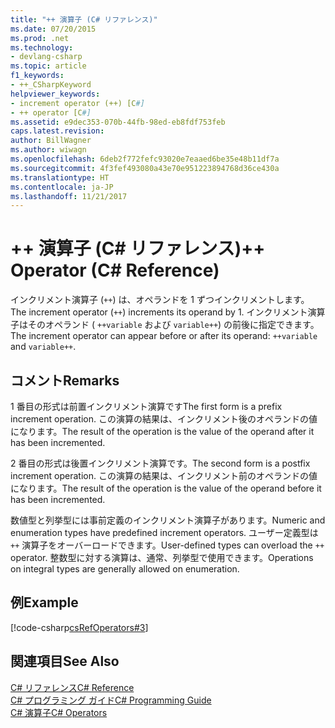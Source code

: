 ```yaml
---
title: "++ 演算子 (C# リファレンス)"
ms.date: 07/20/2015
ms.prod: .net
ms.technology:
- devlang-csharp
ms.topic: article
f1_keywords:
- ++_CSharpKeyword
helpviewer_keywords:
- increment operator (++) [C#]
- ++ operator [C#]
ms.assetid: e9dec353-070b-44fb-98ed-eb8fdf753feb
caps.latest.revision: 
author: BillWagner
ms.author: wiwagn
ms.openlocfilehash: 6deb2f772fefc93020e7eaaed6be35e48b11df7a
ms.sourcegitcommit: 4f3fef493080a43e70e951223894768d36ce430a
ms.translationtype: HT
ms.contentlocale: ja-JP
ms.lasthandoff: 11/21/2017
---
```

# <a name="-operator-c-reference"></a><span data-ttu-id="876d6-102">++ 演算子 (C# リファレンス)</span><span class="sxs-lookup"><span data-stu-id="876d6-102">++ Operator (C# Reference)</span></span>
<span data-ttu-id="876d6-103">インクリメント演算子 (`++`) は、オペランドを 1 ずつインクリメントします。</span><span class="sxs-lookup"><span data-stu-id="876d6-103">The increment operator (`++`) increments its operand by 1.</span></span> <span data-ttu-id="876d6-104">インクリメント演算子はそのオペランド ( `++variable` および `variable++`) の前後に指定できます。</span><span class="sxs-lookup"><span data-stu-id="876d6-104">The increment operator can appear before or after its operand: `++variable` and `variable++`.</span></span>  
  
## <a name="remarks"></a><span data-ttu-id="876d6-105">コメント</span><span class="sxs-lookup"><span data-stu-id="876d6-105">Remarks</span></span>  
 <span data-ttu-id="876d6-106">1 番目の形式は前置インクリメント演算です</span><span class="sxs-lookup"><span data-stu-id="876d6-106">The first form is a prefix increment operation.</span></span> <span data-ttu-id="876d6-107">この演算の結果は、インクリメント後のオペランドの値になります。</span><span class="sxs-lookup"><span data-stu-id="876d6-107">The result of the operation is the value of the operand after it has been incremented.</span></span>  
  
 <span data-ttu-id="876d6-108">2 番目の形式は後置インクリメント演算です。</span><span class="sxs-lookup"><span data-stu-id="876d6-108">The second form is a postfix increment operation.</span></span> <span data-ttu-id="876d6-109">この演算の結果は、インクリメント前のオペランドの値になります。</span><span class="sxs-lookup"><span data-stu-id="876d6-109">The result of the operation is the value of the operand before it has been incremented.</span></span>  
  
 <span data-ttu-id="876d6-110">数値型と列挙型には事前定義のインクリメント演算子があります。</span><span class="sxs-lookup"><span data-stu-id="876d6-110">Numeric and enumeration types have predefined increment operators.</span></span> <span data-ttu-id="876d6-111">ユーザー定義型は `++` 演算子をオーバーロードできます。</span><span class="sxs-lookup"><span data-stu-id="876d6-111">User-defined types can overload the `++` operator.</span></span> <span data-ttu-id="876d6-112">整数型に対する演算は、通常、列挙型で使用できます。</span><span class="sxs-lookup"><span data-stu-id="876d6-112">Operations on integral types are generally allowed on enumeration.</span></span>  
  
## <a name="example"></a><span data-ttu-id="876d6-113">例</span><span class="sxs-lookup"><span data-stu-id="876d6-113">Example</span></span>  
 [!code-csharp[csRefOperators#3](../../../csharp/language-reference/operators/codesnippet/CSharp/increment-operator_1.cs)]  
  
## <a name="see-also"></a><span data-ttu-id="876d6-114">関連項目</span><span class="sxs-lookup"><span data-stu-id="876d6-114">See Also</span></span>  
 [<span data-ttu-id="876d6-115">C# リファレンス</span><span class="sxs-lookup"><span data-stu-id="876d6-115">C# Reference</span></span>](../../../csharp/language-reference/index.md)  
 [<span data-ttu-id="876d6-116">C# プログラミング ガイド</span><span class="sxs-lookup"><span data-stu-id="876d6-116">C# Programming Guide</span></span>](../../../csharp/programming-guide/index.md)  
 [<span data-ttu-id="876d6-117">C# 演算子</span><span class="sxs-lookup"><span data-stu-id="876d6-117">C# Operators</span></span>](../../../csharp/language-reference/operators/index.md)
